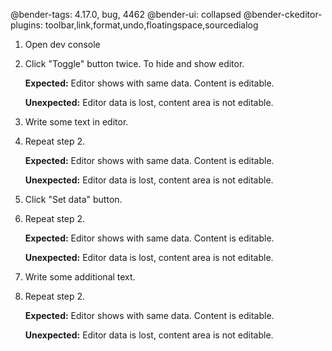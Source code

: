 @bender-tags: 4.17.0, bug, 4462
@bender-ui: collapsed
@bender-ckeditor-plugins: toolbar,link,format,undo,floatingspace,sourcedialog


1. Open dev console

2. Click "Toggle" button twice. To hide and show editor.

	**Expected:** Editor shows with same data. Content is editable.

	**Unexpected:** Editor data is lost, content area is not editable.

3. Write some text in editor.

4. Repeat step 2.

	**Expected:** Editor shows with same data. Content is editable.

	**Unexpected:** Editor data is lost, content area is not editable.

5. Click "Set data" button.

6. Repeat step 2.

	**Expected:** Editor shows with same data. Content is editable.

	**Unexpected:** Editor data is lost, content area is not editable.

7. Write some additional text.

8. Repeat step 2.

	**Expected:** Editor shows with same data. Content is editable.

	**Unexpected:** Editor data is lost, content area is not editable.

